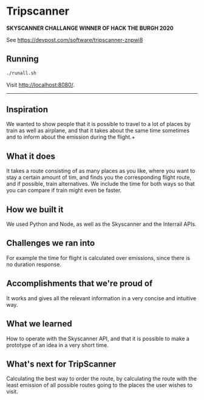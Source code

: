 # Tripscanner

**SKYSCANNER CHALLANGE WINNER OF HACK THE BURGH 2020**

See https://devpost.com/software/tripscanner-znpwi8

## Running
```bash
./runall.sh
```

Visit [http://localhost:8080/](http://localhost:8080/).

----


## Inspiration
We wanted to show people that it is possible to travel to a lot of places by train as well as airplane, and that it takes about the same time sometimes and to inform about the emission during the flight.+

## What it does
It takes a route consisting of as many places as you like, where you want to stay a certain amount of tim, and finds you the corresponding flight route, and if possible, train alternatives.
We include the time for both ways so that you can compare if train might even be faster.

## How we built it
We used Python and Node, as well as the Skyscanner and the Interrail APIs.

## Challenges we ran into
For example the time for flight is calculated over emissions, since there is no duration response.

## Accomplishments that we're proud of
It works and gives all the relevant information in a very concise and intuitive way.

## What we learned
How to operate with the Skyscanner API, and that it is possible to make a prototype of an idea in a very short time.

## What's next for TripScanner
Calculating the best way to order the route, by calculating the route with the least emission of all possible routes going to the places the user wishes to visit.
